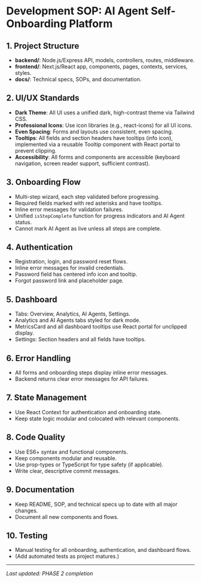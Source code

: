 # Development SOP: AI Agent Self-Onboarding Platform

## 1. Project Structure

- **backend/**: Node.js/Express API, models, controllers, routes, middleware.
- **frontend/**: Next.js/React app, components, pages, contexts, services, styles.
- **docs/**: Technical specs, SOPs, and documentation.

## 2. UI/UX Standards

- **Dark Theme**: All UI uses a unified dark, high-contrast theme via Tailwind CSS.
- **Professional Icons**: Use icon libraries (e.g., react-icons) for all UI icons.
- **Even Spacing**: Forms and layouts use consistent, even spacing.
- **Tooltips**: All fields and section headers have tooltips (info icon), implemented via a reusable Tooltip component with React portal to prevent clipping.
- **Accessibility**: All forms and components are accessible (keyboard navigation, screen reader support, sufficient contrast).

## 3. Onboarding Flow

- Multi-step wizard, each step validated before progressing.
- Required fields marked with red asterisks and have tooltips.
- Inline error messages for validation failures.
- Unified `isStepComplete` function for progress indicators and AI Agent status.
- Cannot mark AI Agent as live unless all steps are complete.

## 4. Authentication

- Registration, login, and password reset flows.
- Inline error messages for invalid credentials.
- Password field has centered info icon and tooltip.
- Forgot password link and placeholder page.

## 5. Dashboard

- Tabs: Overview, Analytics, AI Agents, Settings.
- Analytics and AI Agents tabs styled for dark mode.
- MetricsCard and all dashboard tooltips use React portal for unclipped display.
- Settings: Section headers and all fields have tooltips.

## 6. Error Handling

- All forms and onboarding steps display inline error messages.
- Backend returns clear error messages for API failures.

## 7. State Management

- Use React Context for authentication and onboarding state.
- Keep state logic modular and colocated with relevant components.

## 8. Code Quality

- Use ES6+ syntax and functional components.
- Keep components modular and reusable.
- Use prop-types or TypeScript for type safety (if applicable).
- Write clear, descriptive commit messages.

## 9. Documentation

- Keep README, SOP, and technical specs up to date with all major changes.
- Document all new components and flows.

## 10. Testing

- Manual testing for all onboarding, authentication, and dashboard flows.
- (Add automated tests as project matures.)

---

_Last updated: PHASE 2 completion_ 